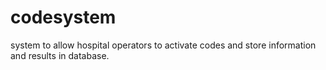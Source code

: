 # codesystem
system to allow hospital operators to activate codes and store information and results in database.
